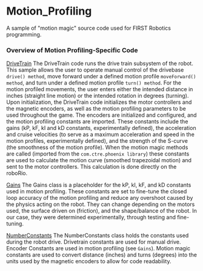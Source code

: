 # Motion_Profiling
A sample of "motion magic" source code used for FIRST Robotics programming. 

### Overview of Motion Profiling-Specific Code ###
[DriveTrain](https://github.com/AditMisra/Motion_Profiling/blob/master/src/main/java/frc/robot/subsystems/DriveTrain)
The DriveTrain code runs the drive train subsystem of the robot. This sample allows the user to operate manual control of the drivebase `drive() method`,  move forward under a defined motion profile `moveForward() method`, and turn under a defined motion profile `turn() method`. For the motion profiled movements, the user enters either the intended distance in inches (straight line motion) or the intended rotation in degrees (turning). Upon initialization, the DriveTrain code initializes the motor controllers and the magnetic encoders, as well as the motion profiling parameters to be used throughout the game. The encoders are initialized and configured, and the motion profiling constants are imported. These constants include the gains (kP, kF, kI and kD constants, experimentally defined), the acceleration and cruise velocities (to serve as a maximum acceleration and speed in the motion profiles, experimentally defined), and the strength of the S-curve (the smoothness of the motion profile). 
When the motion magic methods are called (imported from the `com.ctre.phoenix library`) these constants are used to calculate the motion curve (smoothed trapezoidal motion) and sent to the motor controllers. This calculation is done directly on the roboRio.

[Gains](https://github.com/AditMisra/Motion_Profiling/blob/master/src/main/java/frc/robot/Gains.java)
The Gains class is a placeholder for the kP, kI, kF, and kD constants used in motion profiling. These constants are set to fine-tune the closed loop accuracy of the motion profiling and reduce any overshoot caused by the physics acting on the robot. They can change depending on the motors used, the surface driven on (friction), and the shape/balance of the robot. In our case, they were determined experimentally, through testing and fine-tuning. 

[NumberConstants](https://github.com/AditMisra/Motion_Profiling/blob/master/src/main/java/frc/robot/NumberConstants.java)
The NumberConstants class holds the constants used during the robot drive. Drivetrain constants are used for manual drive. Encoder Constants are used in motion profiling (see `Gains`). Motion magic constants are used to convert distance (inches) and turns (degrees) into the units used by the magnetic encoders to allow for code readability. 
